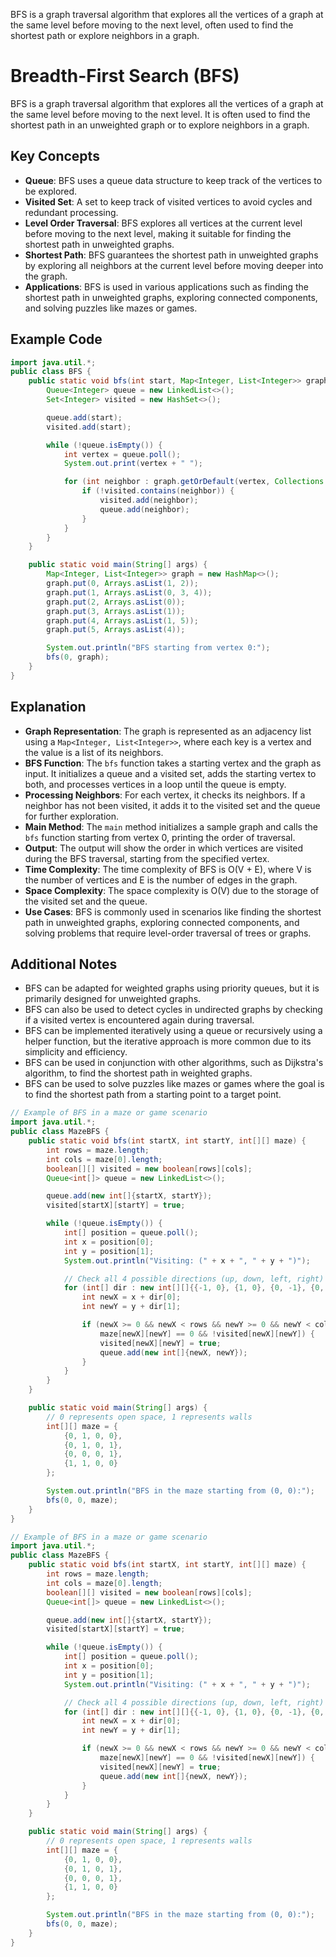 BFS is a graph traversal algorithm that explores all the vertices of a graph at the same level before moving to the next level, often used to find the shortest path or explore neighbors in a graph.
# Breadth-First Search (BFS)
BFS is a graph traversal algorithm that explores all the vertices of a graph at the same level before moving to the next level. It is often used to find the shortest path in an unweighted graph or to explore neighbors in a graph.
## Key Concepts
- **Queue**: BFS uses a queue data structure to keep track of the vertices to be explored.
- **Visited Set**: A set to keep track of visited vertices to avoid cycles and redundant processing.
- **Level Order Traversal**: BFS explores all vertices at the current level before moving to the next level, making it suitable for finding the shortest path in unweighted graphs.
- **Shortest Path**: BFS guarantees the shortest path in unweighted graphs by exploring all neighbors at the current level before moving deeper into the graph.
- **Applications**: BFS is used in various applications such as finding the shortest path in unweighted graphs, exploring connected components, and solving puzzles like mazes or games.
## Example Code
```java
import java.util.*;
public class BFS {
    public static void bfs(int start, Map<Integer, List<Integer>> graph) {
        Queue<Integer> queue = new LinkedList<>();
        Set<Integer> visited = new HashSet<>();

        queue.add(start);
        visited.add(start);

        while (!queue.isEmpty()) {
            int vertex = queue.poll();
            System.out.print(vertex + " ");

            for (int neighbor : graph.getOrDefault(vertex, Collections.emptyList())) {
                if (!visited.contains(neighbor)) {
                    visited.add(neighbor);
                    queue.add(neighbor);
                }
            }
        }
    }

    public static void main(String[] args) {
        Map<Integer, List<Integer>> graph = new HashMap<>();
        graph.put(0, Arrays.asList(1, 2));
        graph.put(1, Arrays.asList(0, 3, 4));
        graph.put(2, Arrays.asList(0));
        graph.put(3, Arrays.asList(1));
        graph.put(4, Arrays.asList(1, 5));
        graph.put(5, Arrays.asList(4));

        System.out.println("BFS starting from vertex 0:");
        bfs(0, graph);
    }
}
```
## Explanation
- **Graph Representation**: The graph is represented as an adjacency list using a `Map<Integer, List<Integer>>`, where each key is a vertex and the value is a list of its neighbors.
- **BFS Function**: The `bfs` function takes a starting vertex and the graph as input. It initializes a queue and a visited set, adds the starting vertex to both, and processes vertices in a loop until the queue is empty.
- **Processing Neighbors**: For each vertex, it checks its neighbors. If a neighbor has not been visited, it adds it to the visited set and the queue for further exploration.
- **Main Method**: The `main` method initializes a sample graph and calls the `bfs` function starting from vertex 0, printing the order of traversal.
- **Output**: The output will show the order in which vertices are visited during the BFS traversal, starting from the specified vertex.
- **Time Complexity**: The time complexity of BFS is O(V + E), where V is the number of vertices and E is the number of edges in the graph.
- **Space Complexity**: The space complexity is O(V) due to the storage of the visited set and the queue.
- **Use Cases**: BFS is commonly used in scenarios like finding the shortest path in unweighted graphs, exploring connected components, and solving problems that require level-order traversal of trees or graphs.

## Additional Notes
- BFS can be adapted for weighted graphs using priority queues, but it is primarily designed for unweighted graphs.
- BFS can also be used to detect cycles in undirected graphs by checking if a visited vertex is encountered again during traversal.
- BFS can be implemented iteratively using a queue or recursively using a helper function, but the iterative approach is more common due to its simplicity and efficiency.
- BFS can be used in conjunction with other algorithms, such as Dijkstra's algorithm, to find the shortest path in weighted graphs.
- BFS can be used to solve puzzles like mazes or games where the goal is to find the shortest path from a starting point to a target point.
```java
// Example of BFS in a maze or game scenario
import java.util.*;
public class MazeBFS {
    public static void bfs(int startX, int startY, int[][] maze) {
        int rows = maze.length;
        int cols = maze[0].length;
        boolean[][] visited = new boolean[rows][cols];
        Queue<int[]> queue = new LinkedList<>();

        queue.add(new int[]{startX, startY});
        visited[startX][startY] = true;

        while (!queue.isEmpty()) {
            int[] position = queue.poll();
            int x = position[0];
            int y = position[1];
            System.out.println("Visiting: (" + x + ", " + y + ")");

            // Check all 4 possible directions (up, down, left, right)
            for (int[] dir : new int[][]{{-1, 0}, {1, 0}, {0, -1}, {0, 1}}) {
                int newX = x + dir[0];
                int newY = y + dir[1];

                if (newX >= 0 && newX < rows && newY >= 0 && newY < cols && 
                    maze[newX][newY] == 0 && !visited[newX][newY]) {
                    visited[newX][newY] = true;
                    queue.add(new int[]{newX, newY});
                }
            }
        }
    }

    public static void main(String[] args) {
        // 0 represents open space, 1 represents walls
        int[][] maze = {
            {0, 1, 0, 0},
            {0, 1, 0, 1},
            {0, 0, 0, 1},
            {1, 1, 0, 0}
        };

        System.out.println("BFS in the maze starting from (0, 0):");
        bfs(0, 0, maze);
    }
}
```
```java
// Example of BFS in a maze or game scenario
import java.util.*;
public class MazeBFS {
    public static void bfs(int startX, int startY, int[][] maze) {
        int rows = maze.length;
        int cols = maze[0].length;
        boolean[][] visited = new boolean[rows][cols];
        Queue<int[]> queue = new LinkedList<>();

        queue.add(new int[]{startX, startY});
        visited[startX][startY] = true;

        while (!queue.isEmpty()) {
            int[] position = queue.poll();
            int x = position[0];
            int y = position[1];
            System.out.println("Visiting: (" + x + ", " + y + ")");

            // Check all 4 possible directions (up, down, left, right)
            for (int[] dir : new int[][]{{-1, 0}, {1, 0}, {0, -1}, {0, 1}}) {
                int newX = x + dir[0];
                int newY = y + dir[1];

                if (newX >= 0 && newX < rows && newY >= 0 && newY < cols && 
                    maze[newX][newY] == 0 && !visited[newX][newY]) {
                    visited[newX][newY] = true;
                    queue.add(new int[]{newX, newY});
                }
            }
        }
    }

    public static void main(String[] args) {
        // 0 represents open space, 1 represents walls
        int[][] maze = {
            {0, 1, 0, 0},
            {0, 1, 0, 1},
            {0, 0, 0, 1},
            {1, 1, 0, 0}
        };

        System.out.println("BFS in the maze starting from (0, 0):");
        bfs(0, 0, maze);
    }
}
```
